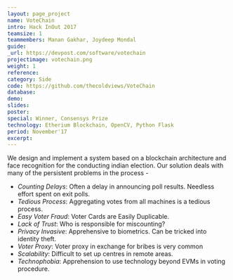 ```yaml
---
layout: page_project
name: VoteChain
intro: Hack InOut 2017
teamsize: 1
teammembers: Manan Gakhar, Joydeep Mondal
guide:
_url: https://devpost.com/software/votechain
projectimage: votechain.png
weight: 1
reference: 
category: Side
code: https://github.com/thecoldviews/VoteChain
database:
demo: 
slides: 
poster: 
special: Winner, Consensys Prize
technology: Etherium Blockchain, OpenCV, Python Flask
period: November'17
excerpt: 
---
```

We design and implement a system based on a blockchain architecture and face recognition for the conducting indian election. Our solution deals with many of the persistent problems in the process -  

 - *Counting Delays*: Often a delay in announcing poll results. Needless effort spent on exit polls.
 - *Tedious Process*: Aggregating votes from all machines is a tedious process.
 - *Easy Voter Fraud*: Voter Cards are Easily Duplicable.
 - *Lack of Trust*: Who is responsible for miscounting?
 - *Privacy Invasive*: Apprehensive to biometrics. Can be tricked into identity theft.
 - *Voter Proxy*: Voter proxy in exchange for bribes is very common
 - *Scalability*: Difficult to set up centres in remote areas.
 - *Technophobia*: Apprehension to use technology beyond EVMs in voting procedure.